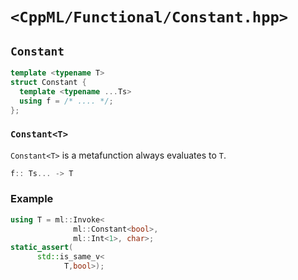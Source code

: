 # `<CppML/Functional/Constant.hpp>`

## `Constant`

```c++
template <typename T>
struct Constant {
  template <typename ...Ts>
  using f = /* .... */;
};
```
### `Constant<T>`

`Constant<T>` is a metafunction always evaluates to `T`.

```c++
f:: Ts... -> T
```
### Example

```c++
using T = ml::Invoke<
              ml::Constant<bool>,
              ml::Int<1>, char>;
static_assert(
      std::is_same_v<
            T,bool>);
```
